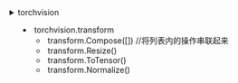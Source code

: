<details><summary>torchvision<summary>

- torchvision.transform  
  - transform.Compose([]) //将列表内的操作串联起来  
  - transform.Resize()
  - transform.ToTensor()
  - transform.Normalize()
  
</details>
